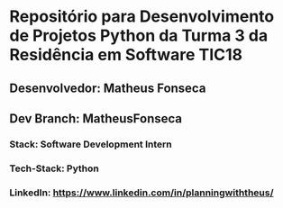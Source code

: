 # Repositório para Desenvolvimento de Projetos Python da Turma 3 da Residência em Software TIC18

## Desenvolvedor: Matheus Fonseca
## Dev Branch: MatheusFonseca
### Stack: Software Development Intern
### Tech-Stack: Python
### LinkedIn: https://www.linkedin.com/in/planningwiththeus/


